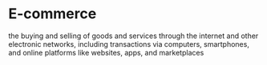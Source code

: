 # E-commerce
the buying and selling of goods and services through the internet and other electronic networks, including transactions via computers, smartphones, and online platforms like websites, apps, and marketplaces
